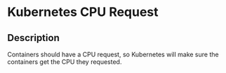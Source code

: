 # Kubernetes CPU Request

## Description

Containers should have a CPU request, so Kubernetes will make sure the containers get the CPU they requested.

